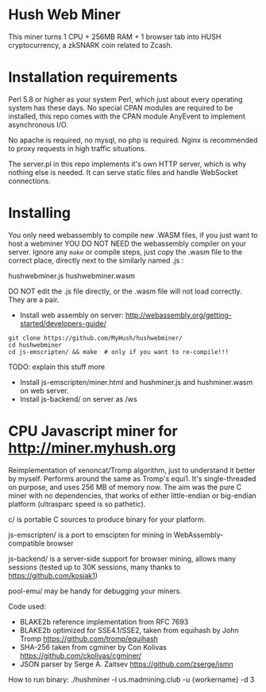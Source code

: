 # Hush Web Miner

This miner turns 1 CPU + 256MB RAM + 1 browser tab into HUSH cryptocurrency, a
zkSNARK coin related to Zcash.

# Installation requirements

Perl 5.8 or higher as your system Perl, which just about every operating system has these days. No special CPAN modules are required to be
installed, this repo comes with the CPAN module AnyEvent to implement asynchronous I/O.

No apache is required, no mysql, no php is required. Nginx is recommended to proxy requests in high traffic situations.

The server.pl in this repo implements it's own HTTP server, which is why nothing else is needed. It can serve static files and handle WebSocket connections.


# Installing

You only need webassembly to compile new .WASM files, if you just want to host a webminer
YOU DO NOT NEED the webassembly compiler on your server. Ignore any `make` or compile steps,
just copy the .wasm file to the correct place, directly next to the similarly named .js :

hushwebminer.js
hushwebminer.wasm

DO NOT edit the .js file directly, or the .wasm file will not load correctly. They are a pair.

* Install web assembly on server: http://webassembly.org/getting-started/developers-guide/

```
git clone https://github.com/MyHush/hushwebminer/
cd hushwebminer
cd js-emscripten/ && make  # only if you want to re-compile!!!
```

TODO: explain this stuff more
* Install js-emscripten/miner.html and hushminer.js and hushminer.wasm on web server.
* Install js-backend/ on server as /ws

# CPU Javascript miner for http://miner.myhush.org

Reimplementation of xenoncat/Tromp algorithm, just to understand
it better by myself.   Performs around the same as Tromp's equi1.
It's single-threaded on purpose, and uses 256 MB of memory now.
The aim was the pure C miner with no dependencies, that works of either
little-endian or big-endian platform (ultrasparc speed is so pathetic).

c/ is portable C sources to produce binary for your platform.

js-emscripten/ is a port to emscipten for mining in WebAssembly-compatible
browser

js-backend/ is a server-side support for browser mining, allows many
sessions (tested up to 30K sessions, many thanks to https://github.com/kosjak1)

pool-emu/ may be handy for debugging your miners.

Code used:
- BLAKE2b reference implementation from RFC 7693
- BLAKE2b optimized for SSE4.1/SSE2, taken from equihash by John Tromp
    https://github.com/tromp/equihash
- SHA-256 taken from cgminer by Con Kolivas
    https://github.com/ckolivas/cgminer/
- JSON parser by Serge A. Zaitsev
    https://github.com/zserge/jsmn

How to run binary:
   ./hushminer -l us.madmining.club -u {workername} -d 3
